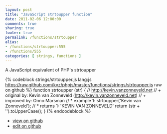 ```yaml
---
layout: post
title: "JavaScript strtoupper function"
date: 2011-02-06 12:00:00
comments: true
sharing: true
footer: true
permalink: /functions/strtoupper
alias:
- /functions/strtoupper:555
- /functions/555
categories: [ strings, functions ]
---
```

A JavaScript equivalent of PHP's strtoupper
<!-- more -->
{% codeblock strings/strtoupper.js lang:js https://raw.github.com/kvz/phpjs/master/functions/strings/strtoupper.js raw on github %}
function strtoupper (str) {
    // http://kevin.vanzonneveld.net
    // +   original by: Kevin van Zonneveld (http://kevin.vanzonneveld.net)
    // +   improved by: Onno Marsman
    // *     example 1: strtoupper('Kevin van Zonneveld');
    // *     returns 1: 'KEVIN VAN ZONNEVELD'
    return (str + '').toUpperCase();
}
{% endcodeblock %}
<ul>
 <li><a href="https://github.com/kvz/phpjs/blob/master/functions/strings/strtoupper.js">view on github</a></li>
 <li><a href="https://github.com/kvz/phpjs/edit/master/functions/strings/strtoupper.js">edit on github</a></li>
</ul>
